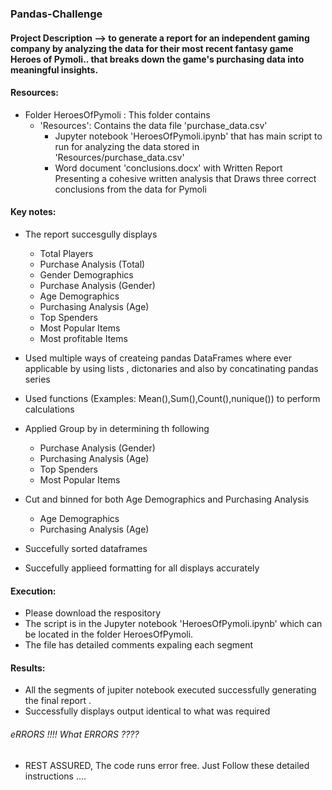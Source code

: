 ### Pandas-Challenge
#### Project Description -->  to generate a report for an independent gaming company by analyzing the data for their most recent fantasy game Heroes of Pymoli.. that breaks down the game's purchasing data into meaningful insights.

#### Resources:
   * Folder HeroesOfPymoli : This folder contains 
      * 'Resources': Contains the data file 'purchase_data.csv'
   		* Jupyter notebook 'HeroesOfPymoli.ipynb' that has main script to run for analyzing the data stored in 'Resources/purchase_data.csv'
        * Word document 'conclusions.docx' with Written Report Presenting a cohesive written analysis that Draws three correct conclusions from the data for Pymoli
#### Key notes:
   * The report succesgully displays 
      * Total Players 
      * Purchase Analysis (Total)
      * Gender Demographics
      * Purchase Analysis (Gender)
      * Age Demographics
      * Purchasing Analysis (Age)
      * Top Spenders
      * Most Popular Items
      * Most profitable Items

   * Used multiple ways of createing pandas DataFrames where ever applicable by using lists , dictonaries and also by concatinating pandas series
   * Used functions (Examples: Mean(),Sum(),Count(),nunique()) to perform calculations 
   * Applied Group by in determining th following
      * Purchase Analysis (Gender)
      * Purchasing Analysis (Age)
      * Top Spenders
      * Most Popular Items
   * Cut and binned for both Age Demographics and Purchasing Analysis
      * Age Demographics
      * Purchasing Analysis (Age)
   * Succefully sorted dataframes
   * Succefully applieed formatting for all displays accurately
 
#### Execution:
  * Please download the respository
  * The script is in the Jupyter notebook 'HeroesOfPymoli.ipynb' which can be located in the folder HeroesOfPymoli.
  * The file has detailed comments expaling each segment
    
#### Results:
   * All the segments of jupiter notebook executed successfully generating the final report .
   * Successfully displays output identical to what was required

###### eRRORS !!!! What ERRORS ????
* REST ASSURED, The code runs error free. Just Follow these detailed instructions ....

